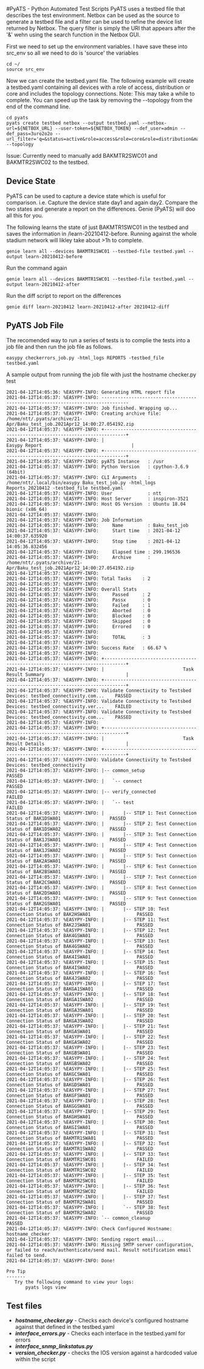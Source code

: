 #PyATS - Python Automated Test Scripts
PyATS uses a testbed file that describes the test environment. Netbox can be used as the source to generate a testbed file and a filter can be used to refine the device list returned by Netbox.
The query filter is simply the URI that appears after the '&' wehn using the search function in the Netbox GUI.

First we need to set up the environment variables. I have save these into src_env so all we need to do is 'source' the variables
```
cd ~/
source src_env
```

Now we can create the testbed.yaml file. The following example will create a testbed.yaml containing all devices with a role of access, distribution or core and includes the topology connections.
Note: This may take a while to complete. You can speed up the task by removing the --topology from the end of the command line.
```
cd pyats
pyats create testbed netbox --output testbed.yaml --netbox-url=${NETBOX_URL} --user-token=${NETBOX_TOKEN} --def_user=admin --def_pass=3uro2o2o --url_filter='q=&status=active&role=access&role=core&role=distribution&mac_address=&has_primary_ip=&local_context_data=&virtual_chassis_member=&console_ports=&console_server_ports=&power_ports=&power_outlets=&interfaces=&pass_through_ports=' --topology
```
Issue: Currently need to manually add BAKMTR2SWC01 and BAKMTR2SWC02 to the testbed.

## Device State
PyATS can be used to capture a device state which is useful for comparison. i.e. Capture the device state day1 and again day2. Compare the two states and generate a report on the differences. Genie (PyATS) will doo all this for you.

The following learns the state of just BAKMTR1SWC01 in the testbed and saves the information in /learn-20210412-before. Running against the whole stadium network will likley take about >1h to complete.
```
genie learn all --devices BAKMTR1SWC01 --testbed-file testbed.yaml --output learn-20210412-before
```

Run the command again
```
genie learn all --devices BAKMTR1SWC01 --testbed-file testbed.yaml --output learn-20210412-after
```

Run the diff script to report on the differences
```
genie diff learn-20210412 learn-20210412-after 20210412-diff
```

## PyATS Job File
The recomended way to run a series of tests is to complie the tests into a job file and then run the job file as follows. 
```
easypy checkerrors_job.py -html_logs REPORTS -testbed_file testbed.yaml
```

A sample output from running the job file with just the hostname checker.py test
```
2021-04-12T14:05:36: %EASYPY-INFO: Generating HTML report file
2021-04-12T14:05:37: %EASYPY-INFO: --------------------------------------------------------------------------------
2021-04-12T14:05:37: %EASYPY-INFO: Job finished. Wrapping up...
2021-04-12T14:05:37: %EASYPY-INFO: Creating archive file: /home/ntt/.pyats/archive/21-Apr/Baku_test_job.2021Apr12_14:00:27.054192.zip
2021-04-12T14:05:37: %EASYPY-INFO: +------------------------------------------------------------------------------+
2021-04-12T14:05:37: %EASYPY-INFO: |                                Easypy Report                                 |
2021-04-12T14:05:37: %EASYPY-INFO: +------------------------------------------------------------------------------+
2021-04-12T14:05:37: %EASYPY-INFO: pyATS Instance   : /usr
2021-04-12T14:05:37: %EASYPY-INFO: Python Version   : cpython-3.6.9 (64bit)
2021-04-12T14:05:37: %EASYPY-INFO: CLI Arguments    : /home/ntt/.local/bin/easypy Baku_test_job.py -html_logs Reports_20210412 -testbed_file testbed.yaml
2021-04-12T14:05:37: %EASYPY-INFO: User             : ntt
2021-04-12T14:05:37: %EASYPY-INFO: Host Server      : inspiron-3521
2021-04-12T14:05:37: %EASYPY-INFO: Host OS Version  : Ubuntu 18.04 bionic (x86_64)
2021-04-12T14:05:37: %EASYPY-INFO:
2021-04-12T14:05:37: %EASYPY-INFO: Job Information
2021-04-12T14:05:37: %EASYPY-INFO:     Name         : Baku_test_job
2021-04-12T14:05:37: %EASYPY-INFO:     Start time   : 2021-04-12 14:00:37.635920
2021-04-12T14:05:37: %EASYPY-INFO:     Stop time    : 2021-04-12 14:05:36.832456
2021-04-12T14:05:37: %EASYPY-INFO:     Elapsed time : 299.196536
2021-04-12T14:05:37: %EASYPY-INFO:     Archive      : /home/ntt/.pyats/archive/21-Apr/Baku_test_job.2021Apr12_14:00:27.054192.zip
2021-04-12T14:05:37: %EASYPY-INFO:
2021-04-12T14:05:37: %EASYPY-INFO: Total Tasks    : 2
2021-04-12T14:05:37: %EASYPY-INFO:
2021-04-12T14:05:37: %EASYPY-INFO: Overall Stats
2021-04-12T14:05:37: %EASYPY-INFO:     Passed     : 2
2021-04-12T14:05:37: %EASYPY-INFO:     Passx      : 0
2021-04-12T14:05:37: %EASYPY-INFO:     Failed     : 1
2021-04-12T14:05:37: %EASYPY-INFO:     Aborted    : 0
2021-04-12T14:05:37: %EASYPY-INFO:     Blocked    : 0
2021-04-12T14:05:37: %EASYPY-INFO:     Skipped    : 0
2021-04-12T14:05:37: %EASYPY-INFO:     Errored    : 0
2021-04-12T14:05:37: %EASYPY-INFO:
2021-04-12T14:05:37: %EASYPY-INFO:     TOTAL      : 3
2021-04-12T14:05:37: %EASYPY-INFO:
2021-04-12T14:05:37: %EASYPY-INFO: Success Rate   : 66.67 %
2021-04-12T14:05:37: %EASYPY-INFO:
2021-04-12T14:05:37: %EASYPY-INFO: +------------------------------------------------------------------------------+
2021-04-12T14:05:37: %EASYPY-INFO: |                             Task Result Summary                              |
2021-04-12T14:05:37: %EASYPY-INFO: +------------------------------------------------------------------------------+
2021-04-12T14:05:37: %EASYPY-INFO: Validate Connectivity to Testsbed Devices: testbed_connectivity.com...    PASSED
2021-04-12T14:05:37: %EASYPY-INFO: Validate Connectivity to Testsbed Devices: testbed_connectivity.ver...    FAILED
2021-04-12T14:05:37: %EASYPY-INFO: Validate Connectivity to Testsbed Devices: testbed_connectivity.com...    PASSED
2021-04-12T14:05:37: %EASYPY-INFO:
2021-04-12T14:05:37: %EASYPY-INFO: +------------------------------------------------------------------------------+
2021-04-12T14:05:37: %EASYPY-INFO: |                             Task Result Details                              |
2021-04-12T14:05:37: %EASYPY-INFO: +------------------------------------------------------------------------------+
2021-04-12T14:05:37: %EASYPY-INFO: Validate Connectivity to Testsbed Devices: testbed_connectivity
2021-04-12T14:05:37: %EASYPY-INFO: |-- common_setup                                                          PASSED
2021-04-12T14:05:37: %EASYPY-INFO: |   `-- connect                                                           PASSED
2021-04-12T14:05:37: %EASYPY-INFO: |-- verify_connected                                                      FAILED
2021-04-12T14:05:37: %EASYPY-INFO: |   `-- test                                                              FAILED
2021-04-12T14:05:37: %EASYPY-INFO: |       |-- STEP 1: Test Connection Status of BAK1DSWA01                  PASSED
2021-04-12T14:05:37: %EASYPY-INFO: |       |-- STEP 2: Test Connection Status of BAK1DSWA02                  PASSED
2021-04-12T14:05:37: %EASYPY-INFO: |       |-- STEP 3: Test Connection Status of BAK1JSWA01                  PASSED
2021-04-12T14:05:37: %EASYPY-INFO: |       |-- STEP 4: Test Connection Status of BAK1JSWA02                  PASSED
2021-04-12T14:05:37: %EASYPY-INFO: |       |-- STEP 5: Test Connection Status of BAK2ASWA01                  PASSED
2021-04-12T14:05:37: %EASYPY-INFO: |       |-- STEP 6: Test Connection Status of BAK2BSWA01                  PASSED
2021-04-12T14:05:37: %EASYPY-INFO: |       |-- STEP 7: Test Connection Status of BAK2CSWA01                  PASSED
2021-04-12T14:05:37: %EASYPY-INFO: |       |-- STEP 8: Test Connection Status of BAK2DSWA01                  PASSED
2021-04-12T14:05:37: %EASYPY-INFO: |       |-- STEP 9: Test Connection Status of BAK2GSWA01                  PASSED
2021-04-12T14:05:37: %EASYPY-INFO: |       |-- STEP 10: Test Connection Status of BAK2HSWA01                 PASSED
2021-04-12T14:05:37: %EASYPY-INFO: |       |-- STEP 11: Test Connection Status of BAK2JSWA01                 PASSED
2021-04-12T14:05:37: %EASYPY-INFO: |       |-- STEP 12: Test Connection Status of BAK4GSWA01                 PASSED
2021-04-12T14:05:37: %EASYPY-INFO: |       |-- STEP 13: Test Connection Status of BAK4GSWA02                 PASSED
2021-04-12T14:05:37: %EASYPY-INFO: |       |-- STEP 14: Test Connection Status of BAK4ISWA01                 PASSED
2021-04-12T14:05:37: %EASYPY-INFO: |       |-- STEP 15: Test Connection Status of BAK4ISWA02                 PASSED
2021-04-12T14:05:37: %EASYPY-INFO: |       |-- STEP 16: Test Connection Status of BAK4JSWA02                 PASSED
2021-04-12T14:05:37: %EASYPY-INFO: |       |-- STEP 17: Test Connection Status of BAKGA1SWA01                PASSED
2021-04-12T14:05:37: %EASYPY-INFO: |       |-- STEP 18: Test Connection Status of BAKGA1SWA02                PASSED
2021-04-12T14:05:37: %EASYPY-INFO: |       |-- STEP 19: Test Connection Status of BAKGA3SWA01                PASSED
2021-04-12T14:05:37: %EASYPY-INFO: |       |-- STEP 20: Test Connection Status of BAKGA3SWA02                PASSED
2021-04-12T14:05:37: %EASYPY-INFO: |       |-- STEP 21: Test Connection Status of BAKGASWA01                 PASSED
2021-04-12T14:05:37: %EASYPY-INFO: |       |-- STEP 22: Test Connection Status of BAKGASWA02                 PASSED
2021-04-12T14:05:37: %EASYPY-INFO: |       |-- STEP 23: Test Connection Status of BAKGBSWA01                 PASSED
2021-04-12T14:05:37: %EASYPY-INFO: |       |-- STEP 24: Test Connection Status of BAKGBSWA02                 PASSED
2021-04-12T14:05:37: %EASYPY-INFO: |       |-- STEP 25: Test Connection Status of BAKGCSWA01                 PASSED
2021-04-12T14:05:37: %EASYPY-INFO: |       |-- STEP 26: Test Connection Status of BAKGDSWA01                 PASSED
2021-04-12T14:05:37: %EASYPY-INFO: |       |-- STEP 27: Test Connection Status of BAKGFSWA01                 PASSED
2021-04-12T14:05:37: %EASYPY-INFO: |       |-- STEP 28: Test Connection Status of BAKGGSWA01                 PASSED
2021-04-12T14:05:37: %EASYPY-INFO: |       |-- STEP 29: Test Connection Status of BAKGHSWA01                 PASSED
2021-04-12T14:05:37: %EASYPY-INFO: |       |-- STEP 30: Test Connection Status of BAKGISWA01                 PASSED
2021-04-12T14:05:37: %EASYPY-INFO: |       |-- STEP 31: Test Connection Status of BAKMTR1SWA01               PASSED
2021-04-12T14:05:37: %EASYPY-INFO: |       |-- STEP 32: Test Connection Status of BAKMTR1SWA02               PASSED
2021-04-12T14:05:37: %EASYPY-INFO: |       |-- STEP 33: Test Connection Status of BAKMTR1SWC01               FAILED
2021-04-12T14:05:37: %EASYPY-INFO: |       |-- STEP 34: Test Connection Status of BAKMTR1SWC02               FAILED
2021-04-12T14:05:37: %EASYPY-INFO: |       |-- STEP 35: Test Connection Status of BAKMTR2SWC01               FAILED
2021-04-12T14:05:37: %EASYPY-INFO: |       |-- STEP 36: Test Connection Status of BAKMTR2SWC02               FAILED
2021-04-12T14:05:37: %EASYPY-INFO: |       |-- STEP 37: Test Connection Status of BAKMTR2SWA01               PASSED
2021-04-12T14:05:37: %EASYPY-INFO: |       `-- STEP 38: Test Connection Status of BAKMTR2SWA02               PASSED
2021-04-12T14:05:37: %EASYPY-INFO: `-- common_cleanup                                                        PASSED
2021-04-12T14:05:37: %EASYPY-INFO: Check Configured Hostname: hostname_checker
2021-04-12T14:05:37: %EASYPY-INFO: Sending report email...
2021-04-12T14:05:37: %EASYPY-INFO: Missing SMTP server configuration, or failed to reach/authenticate/send mail. Result notification email failed to send.
2021-04-12T14:05:37: %EASYPY-INFO: Done!

Pro Tip
-------
   Try the following command to view your logs:
       pyats logs view
```

## Test files

*  ***hostname_checker.py*** - Checks each device's configured hostname against that defined in the testbed.yaml
*  ***interface_errors.py*** - Checks each interface in the testbed.yaml for errors
*  ***interface_snmp_linkstatus.py*** 
*  ***version_checker.py*** - checks the IOS version against a hardcoded value within the script